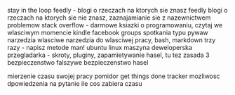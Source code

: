 stay in the loop
feedly - blogi o rzeczach na ktorych sie znasz
feedly blogi o rzeczach na ktorych sie nie znasz, zaznajamianie sie z nazewnictwem problemow
stack overflow - darmowe ksiazki o programowaniu, czytaj we wlasciwym momencie
kindle
facebook groups
spotkania typu pywaw
narzedzia
wlasciwe narzedzia do wlasciwej pracy, bash, markdown
trzy razy - napisz metode
man!
ubuntu linux
maszyna deweloperska
przegladarka - skroty, pluginy, zapamietywanie hasel, tu tez zasada 3
bezpieczenstwo
falszywe bezpieczenstwo hasel

mierzenie czasu swojej pracy
pomidor
get things done
tracker
mozliwosc dpowiedzenia na pytanie ile cos zabiera czasu



